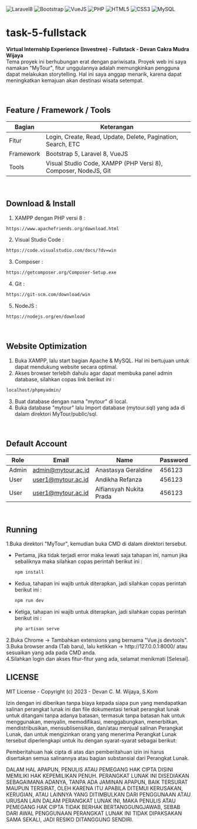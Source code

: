 ![Laravel8](https://img.shields.io/badge/-Laravel8-white?style=flat&logo=laravel)
![Bootstrap](https://img.shields.io/badge/-Bootstrap5-purple.svg?&logo=bootstrap&logoColor=white)
![VueJS](https://img.shields.io/badge/-Vue%20JS-darkcyan?style=flat&logo=vue.js)
![PHP](https://img.shields.io/badge/-PHP-grey.svg?&logo=PHP&logoColor=white)
![HTML5](https://img.shields.io/badge/-HTML%205-darkblue.svg?&logo=html5)
![CSS3](https://img.shields.io/badge/-CSS%203-green.svg?&logo=css3)
![MySQL](https://img.shields.io/badge/-MySQL-blue.svg?style=flat&logo=mysql&logoColor=white)

# task-5-fullstack
<strong>Virtual Internship Experience (Investree) - Fullstack - Devan Cakra Mudra Wijaya</strong><br>
Tema proyek ini berhubungan erat dengan pariwisata. Proyek web ini saya namakan "MyTour", fitur unggulannya adalah memungkinkan pengguna dapat melakukan storytelling. Hal ini saya anggap menarik, karena dapat meningkatkan kemajuan akan destinasi wisata setempat.

<br>

## Feature / Framework / Tools
| Bagian | Keterangan |
| --- | --- |
| Fitur | Login, Create, Read, Update, Delete, Pagination, Search, ETC |
| Framework | Bootstrap 5, Laravel 8, VueJS |
| Tools | Visual Studio Code, XAMPP (PHP Versi 8), Composer, NodeJS, Git |

<br>

## Download & Install
1. XAMPP dengan PHP versi 8 :
```bash
https://www.apachefriends.org/download.html
```
2. Visual Studio Code :
```bash
https://code.visualstudio.com/docs/?dv=win
```
3. Composer :
```bash
https://getcomposer.org/Composer-Setup.exe
```
4. Git :
```bash
https://git-scm.com/download/win
```
5. NodeJS :
```bash
https://nodejs.org/en/download
```
<br>

## Website Optimization
1. Buka XAMPP, lalu start bagian Apache & MySQL. Hal ini bertujuan untuk dapat mendukung website secara optimal.
2. Akses browser terlebih dahulu agar dapat membuka panel admin database, silahkan copas link berikut ini :
```bash
localhost/phpmyadmin/
```
3. Buat database dengan nama "mytour" di local.
4. Buka database "mytour" lalu Import database (mytour.sql) yang ada di dalam direktori MyTour/public/sql.

<br>

## Default Account
| Role | Email | Name | Password |
| --- | --- | --- | --- |
| Admin | admin@mytour.ac.id | Anastasya Geraldine | 456123 |
| User | user1@mytour.ac.id | Andikha Refanza | 456123 |
| User | user1@mytour.ac.id | Alfiansyah Nukita Prada | 456123 |

<br>

## Running
1.Buka direktori "MyTour", kemudian buka CMD di dalam direktori tersebut.<br>
<ul>
<li>Pertama, jika tidak terjadi error maka lewati saja tahapan ini, namun jika sebaliknya maka silahkan copas perintah berikut ini :</li>

````bash
npm install
````

<li>Kedua, tahapan ini wajib untuk diterapkan, jadi silahkan copas perintah berikut ini :</li>

````bash
npm run dev
````

<li>Ketiga, tahapan ini wajib untuk diterapkan, jadi silahkan copas perintah berikut ini :</li>
  
````bash
php artisan serve
````
</ul>
2.Buka Chrome -> Tambahkan extensions yang bernama "Vue.js devtools".<br>
3.Buka browser anda (Tab baru), lalu ketikkan -> http://127.0.0.1:8000/ atau sesuaikan yang ada pada CMD anda.<br>
4.Silahkan login dan akses fitur-fitur yang ada, selamat menikmati [Selesai].

<br>

## LICENSE
MIT License - Copyright (c) 2023 - Devan C. M. Wijaya, S.Kom

Izin dengan ini diberikan tanpa biaya kepada siapa pun yang mendapatkan salinan perangkat lunak ini dan file dokumentasi terkait perangkat lunak untuk ditangani tanpa adanya batasan, termasuk tanpa batasan hak untuk menggunakan, menyalin, memodifikasi, menggabungkan, menerbitkan, mendistribusikan, mensublisensikan, dan/atau menjual salinan Perangkat Lunak, dan untuk mengizinkan orang yang menerima Perangkat Lunak tersebut diperlengkapi untuk itu dengan syarat-syarat sebagai berikut:

Pemberitahuan hak cipta di atas dan pemberitahuan izin ini harus disertakan semua salinannya atau bagian substansial dari Perangkat Lunak.

DALAM HAL APAPUN, PENULIS ATAU PEMEGANG HAK CIPTA DISINI MEMILIKI HAK KEPEMILIKAN PENUH. PERANGKAT LUNAK INI DISEDIAKAN SEBAGAIMANA ADANYA, TANPA ADA JAMINAN APAPUN, BAIK TERSURAT MAUPUN TERSIRAT, OLEH KARENA ITU APABILA DITEMUI KERUSAKAN, KERUGIAN, ATAU LAINNYA YANG DITIMBULKAN DARI PENGGUNAAN ATAU URUSAN LAIN DALAM PERANGKAT LUNAK INI, MAKA PENULIS ATAU PEMEGANG HAK CIPTA TIDAK BERHAK BERTANGGUNGJAWAB, SEBAB DARI AWAL PENGGUNAAN PERANGKAT LUNAK INI TIDAK DIPAKSAKAN SAMA SEKALI, JADI RESIKO DITANGGUNG SENDIRI.
